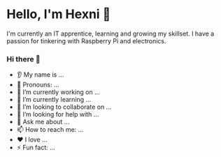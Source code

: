 # Hello, I'm Hexni 👋

I'm currently an IT apprentice, learning and growing my skillset. 
I have a passion for tinkering with Raspberry Pi and electronics.
### Hi there 👋
* 👂 My name is ...
* 👩 Pronouns: ...
* 🔭 I’m currently working on ...
* 🌱 I’m currently learning ...
* 🤝 I’m looking to collaborate on ...
* 🤔 I’m looking for help with ...
* 💬 Ask me about ...
* 📫 How to reach me: ...
* ❤️ I love ...
* ⚡ Fun fact: ...

<!---
hexni/hexni is a ✨ special ✨ repository because its `README.md` (this file) appears on your GitHub profile.
You can click the Preview link to take a look at your changes.
--->
